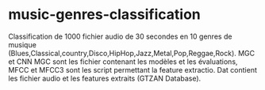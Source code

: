 # music-genres-classification
Classification de 1000 fichier audio de 30 secondes en 10 genres de musique (Blues,Classical,country,Disco,HipHop,Jazz,Metal,Pop,Reggae,Rock).
MGC et CNN MGC sont les fichier contenant les modèles et les évaluations, MFCC et MFCC3 sont les script permettant la feature extractio.
Dat contient les fichier audio et les features extraits (GTZAN Database).
